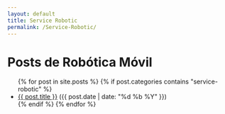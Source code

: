 ```yaml
---
layout: default
title: Service Robotic
permalink: /Service-Robotic/
---
```


<h1>Posts de Robótica Móvil</h1>
<ul>
  {% for post in site.posts %}
    {% if post.categories contains "service-robotic" %}
      <li>
        <a href="{{ post.url }}">{{ post.title }}</a> 
        <span>({{ post.date | date: "%d %b %Y" }})</span>
      </li>
    {% endif %}
  {% endfor %}
</ul>

